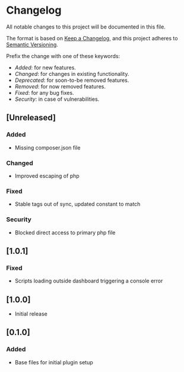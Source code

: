 # Changelog

All notable changes to this project will be documented in this file.

The format is based on [Keep a Changelog](https://keepachangelog.com/en/1.0.0/),
and this project adheres to [Semantic Versioning](https://semver.org/spec/v2.0.0.html).

Prefix the change with one of these keywords:

-   _Added_: for new features.
-   _Changed_: for changes in existing functionality.
-   _Deprecated_: for soon-to-be removed features.
-   _Removed_: for now removed features.
-   _Fixed_: for any bug fixes.
-   _Security_: in case of vulnerabilities.

## [Unreleased]

### Added

-   Missing composer.json file

### Changed

-   Improved escaping of php

### Fixed

-   Stable tags out of sync, updated constant to match

### Security

-   Blocked direct access to primary php file

## [1.0.1]

### Fixed

-   Scripts loading outside dashboard triggering a console error

## [1.0.0]

-   Initial release

## [0.1.0]

### Added

-   Base files for initial plugin setup
